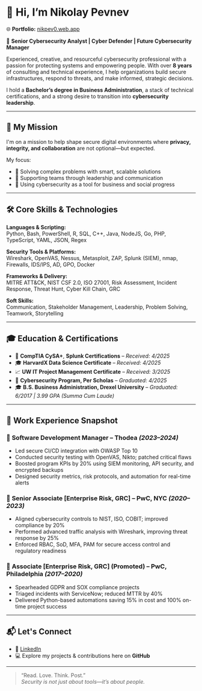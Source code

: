 # 👋 Hi, I’m Nikolay Pevnev

🌐 **Portfolio:** [nikpev0.web.app](https://nikpev0.web.app)

🎯 **Senior Cybersecurity Analyst | Cyber Defender | Future Cybersecurity Manager**

Experienced, creative, and resourceful cybersecurity professional with a passion for protecting systems and empowering people. With over **8 years** of consulting and technical experience, I help organizations build secure infrastructures, respond to threats, and make informed, strategic decisions.

I hold a **Bachelor’s degree in Business Administration**, a stack of technical certifications, and a strong desire to transition into **cybersecurity leadership**.

---

## 🔐 My Mission

I'm on a mission to help shape secure digital environments where **privacy, integrity, and collaboration** are not optional—but expected.

My focus:
- 🧠 Solving complex problems with smart, scalable solutions
- 🤝 Supporting teams through leadership and communication
- 🚀 Using cybersecurity as a tool for business and social progress

---

## 🛠️ Core Skills & Technologies

**Languages & Scripting:**  
Python, Bash, PowerShell, R, SQL, C++, Java, NodeJS, Go, PHP, TypeScript, YAML, JSON, Regex

**Security Tools & Platforms:**  
Wireshark, OpenVAS, Nessus, Metasploit, ZAP, Splunk (SIEM), nmap, Firewalls, IDS/IPS, AD, GPO, Docker

**Frameworks & Delivery:**  
MITRE ATT&CK, NIST CSF 2.0, ISO 27001, Risk Assessment, Incident Response, Threat Hunt, Cyber Kill Chain, GRC

**Soft Skills:**  
Communication, Stakeholder Management, Leadership, Problem Solving, Teamwork, Storytelling

---

## 🎓 Education & Certifications

- 🧠 **CompTIA CySA+**, **Splunk Certifications** – *Received: 4/2025*  
- 🎓 **HarvardX Data Science Certificate** – *Received: 4/2025*  
- 📈 **UW IT Project Management Certificate** – *Received: 3/2025*  
- 🔐 **Cybersecurity Program, Per Scholas** – *Graduated: 4/2025*  
- 🎓 **B.S. Business Administration, Drexel University** – *Graduated: 6/2017 | 3.99 GPA (Summa Cum Laude)*

---

## 💼 Work Experience Snapshot

### 🔹 **Software Development Manager – Thodea** *(2023–2024)*
- Led secure CI/CD integration with OWASP Top 10
- Conducted security testing with OpenVAS, Nikto; patched critical flaws
- Boosted program KPIs by 20% using SIEM monitoring, API security, and encrypted backups
- Designed security metrics, risk protocols, and automation for real-time alerts

### 🔹 **Senior Associate [Enterprise Risk, GRC] – PwC, NYC** *(2020–2023)*
- Aligned cybersecurity controls to NIST, ISO, COBIT; improved compliance by 20%
- Performed advanced traffic analysis with Wireshark, improving threat response by 25%
- Enforced RBAC, SoD, MFA, PAM for secure access control and regulatory readiness

### 🔹 **Associate [Enterprise Risk, GRC] (Promoted) – PwC, Philadelphia** *(2017–2020)*
- Spearheaded GDPR and SOX compliance projects
- Triaged incidents with ServiceNow; reduced MTTR by 40%
- Delivered Python-based automations saving 15% in cost and 100% on-time project success

---

## 📬 Let's Connect

- 💼 [LinkedIn](https://www.linkedin.com/in/nikolaypevnev/)
- 💻 Explore my projects & contributions here on **GitHub**

---

> “Read. Love. Think. Post.”  
> *Security is not just about tools—it’s about people.*
